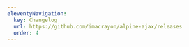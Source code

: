 ```yaml
---
eleventyNavigation:
  key: Changelog
  url: https://github.com/imacrayon/alpine-ajax/releases
  order: 4
---
```

